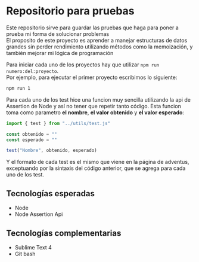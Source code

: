 # Repositorio para pruebas

Este repositorio sirve para guardar las pruebas que haga para poner a prueba mi forma de solucionar problemas <br>
El proposito de este proyecto es aprender a manejar estructuras de datos grandes sin perder rendimiento utilizando métodos como la memoización, y también mejorar mi lógica de programación

Para iniciar cada uno de los proyectos hay que utilizar `npm run numero:del:proyecto`. <br>
Por ejemplo, para ejecutar el primer proyecto escribimos lo siguiente:<br>

```bash
npm run 1
```

Para cada uno de los test hice una funcion muy sencilla utilizando la api de Assertion de Node y así no tener que repetir tanto código.
Esta funcion toma como parametro **el nombre**, **el valor obtenido** y **el valor esperado**:

```js
import { test } from "../utils/test.js"

const obtenido = ""
const esperado = ""

test("Nombre", obtenido, esperado)
```

Y el formato de cada test es el mismo que viene en la página de adventus, exceptuando por la sintaxis del código anterior, que se agrega para cada uno de los test.

## Tecnologías esperadas

* Node
* Node Assertion Api

## Tecnologías complementarias

* Sublime Text 4
* Git bash

